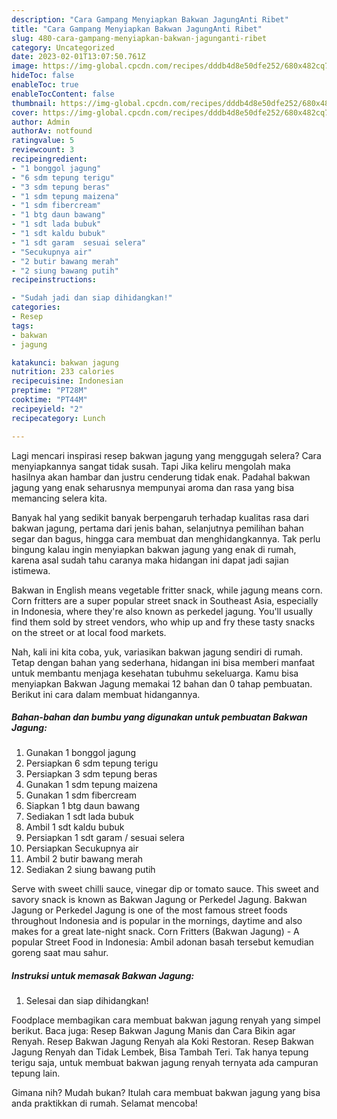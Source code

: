 ```yaml
---
description: "Cara Gampang Menyiapkan Bakwan JagungAnti Ribet"
title: "Cara Gampang Menyiapkan Bakwan JagungAnti Ribet"
slug: 480-cara-gampang-menyiapkan-bakwan-jagunganti-ribet
category: Uncategorized
date: 2023-02-01T13:07:50.761Z
image: https://img-global.cpcdn.com/recipes/dddb4d8e50dfe252/680x482cq70/bakwan-jagung-foto-resep-utama.jpg
hideToc: false
enableToc: true
enableTocContent: false
thumbnail: https://img-global.cpcdn.com/recipes/dddb4d8e50dfe252/680x482cq70/bakwan-jagung-foto-resep-utama.jpg
cover: https://img-global.cpcdn.com/recipes/dddb4d8e50dfe252/680x482cq70/bakwan-jagung-foto-resep-utama.jpg
author: Admin
authorAv: notfound
ratingvalue: 5
reviewcount: 3
recipeingredient:
- "1 bonggol jagung"
- "6 sdm tepung terigu"
- "3 sdm tepung beras"
- "1 sdm tepung maizena"
- "1 sdm fibercream"
- "1 btg daun bawang"
- "1 sdt lada bubuk"
- "1 sdt kaldu bubuk"
- "1 sdt garam  sesuai selera"
- "Secukupnya air"
- "2 butir bawang merah"
- "2 siung bawang putih"
recipeinstructions:

- "Sudah jadi dan siap dihidangkan!"
categories:
- Resep
tags:
- bakwan
- jagung

katakunci: bakwan jagung 
nutrition: 233 calories
recipecuisine: Indonesian
preptime: "PT28M"
cooktime: "PT44M"
recipeyield: "2"
recipecategory: Lunch

---
```



Lagi mencari inspirasi resep bakwan jagung yang menggugah selera? Cara menyiapkannya sangat tidak susah. Tapi Jika keliru mengolah maka hasilnya akan hambar dan justru cenderung tidak enak. Padahal bakwan jagung yang enak seharusnya mempunyai aroma dan rasa yang bisa memancing selera kita.


Banyak hal yang sedikit banyak berpengaruh terhadap kualitas rasa dari bakwan jagung, pertama dari jenis bahan, selanjutnya pemilihan bahan segar dan bagus, hingga cara membuat dan menghidangkannya. Tak perlu bingung kalau ingin menyiapkan bakwan jagung yang enak di rumah, karena asal sudah tahu caranya maka hidangan ini dapat jadi sajian istimewa.

Bakwan in English means vegetable fritter snack, while jagung means corn. Corn fritters are a super popular street snack in Southeast Asia, especially in Indonesia, where they&#39;re also known as perkedel jagung. You&#39;ll usually find them sold by street vendors, who whip up and fry these tasty snacks on the street or at local food markets.


Nah, kali ini kita coba, yuk, variasikan bakwan jagung sendiri di rumah. Tetap dengan bahan yang sederhana, hidangan ini bisa memberi manfaat untuk membantu menjaga kesehatan tubuhmu sekeluarga. Kamu bisa menyiapkan Bakwan Jagung memakai 12 bahan dan 0 tahap pembuatan. Berikut ini cara dalam membuat hidangannya.

<!--inarticleads1-->

##### Bahan-bahan dan bumbu yang digunakan untuk pembuatan Bakwan Jagung:

1. Gunakan 1 bonggol jagung
1. Persiapkan 6 sdm tepung terigu
1. Persiapkan 3 sdm tepung beras
1. Gunakan 1 sdm tepung maizena
1. Gunakan 1 sdm fibercream
1. Siapkan 1 btg daun bawang
1. Sediakan 1 sdt lada bubuk
1. Ambil 1 sdt kaldu bubuk
1. Persiapkan 1 sdt garam / sesuai selera
1. Persiapkan Secukupnya air
1. Ambil 2 butir bawang merah
1. Sediakan 2 siung bawang putih


Serve with sweet chilli sauce, vinegar dip or tomato sauce. This sweet and savory snack is known as Bakwan Jagung or Perkedel Jagung. Bakwan Jagung or Perkedel Jagung is one of the most famous street foods throughout Indonesia and is popular in the mornings, daytime and also makes for a great late-night snack. Corn Fritters (Bakwan Jagung) - A popular Street Food in Indonesia: Ambil adonan basah tersebut kemudian goreng saat mau sahur. 

<!--inarticleads2-->

##### Instruksi untuk memasak Bakwan Jagung:


1. Selesai dan siap dihidangkan!

Foodplace membagikan cara membuat bakwan jagung renyah yang simpel berikut. Baca juga: Resep Bakwan Jagung Manis dan Cara Bikin agar Renyah. Resep Bakwan Jagung Renyah ala Koki Restoran. Resep Bakwan Jagung Renyah dan Tidak Lembek, Bisa Tambah Teri. Tak hanya tepung terigu saja, untuk membuat bakwan jagung renyah ternyata ada campuran tepung lain. 

Gimana nih? Mudah bukan? Itulah cara membuat bakwan jagung yang bisa anda praktikkan di rumah. Selamat mencoba!
